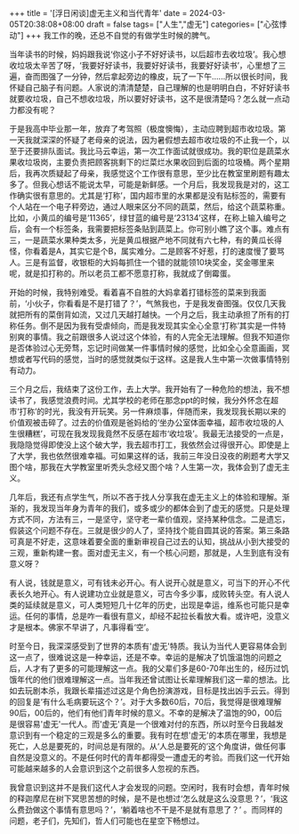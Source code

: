 +++
title = '[浮日闲谈]虚无主义和当代青年'
date = 2024-03-05T20:38:08+08:00
draft = false
tags= ["人生","虚无"] 
categories= ["心弦悸动"]
+++
我工作的晚，还总不自觉的有做学生时候的脾气。  

当年读书的时候，妈妈跟我说‘你这小子不好好读书，以后超市去收垃圾’。我心想收垃圾太辛苦了呀，‘我要好好读书，我要好好读书，我要好好读书’，心里想了三遍，奋而图强了一分钟，然后拿起旁边的橡皮，玩了一下午......所以很长时间，我怀疑自己脑子有问题。人家说的清清楚楚，自己理解的也是明明白白，不好好读书就要收垃圾，自己不想收垃圾，所以要好好读书，这不是很清楚吗？怎么就一点动力都没有呢？  

于是我高中毕业那一年，放弃了考驾照（极度懊悔），主动应聘到超市收垃圾。第一天我就深深的怀疑了老母亲的说法，因为暑假想去超市收垃圾的不止我一个，以至于还要排队面试。我比马云幸运，第一次工作面试就很成功。我的职位是蔬菜水果收垃圾岗，主要负责把顾客挑剩下的烂菜烂水果收回到后面的垃圾桶。两个星期后，我再次质疑起了母亲，我感觉这个工作很有意思，至少比在教室里刷题有趣太多了。但我心想话不能说太早，可能是新鲜感。一个月后，我发现我是对的，这工作确实很有意思的。尤其是‘打称’，国内超市里的水果都是没有贴标签的，需要有个人站在一个电子秤旁边，通过人眼来区分不同的蔬菜，然后，给这个蔬菜称重。比如，小黄瓜的编号是‘11365’，绿甘蓝的编号是‘23134’这样，在称上输入编号之后，会有一个标签条，我需要把标签条贴到蔬菜上。你可别小瞧了这个事。难点有三，一是蔬菜水果种类太多，光是黄瓜根据产地不同就有六七种，有的黄瓜长得怪，你看着是A，其实它是个B，属实难分。二是顾客不好惹，打的速度慢了要骂人。三是有监督，收银柜的大妈每抓住一个错的就能领10块奖金，奖金哪里来呢，就是扣打称的。所以老员工都不愿意打称，我就成了倒霉蛋。  

开始的时候，我特别难受。看着喜不自胜的大妈拿着打错标签的菜来到我面前，‘小伙子，你看看是不是打错了？’，气煞我也，于是我发奋图强。仅仅几天我就把所有的菜倒背如流，又过几天越打越快。一个月之后，我主动承担了所有的打称任务。倒不是因为我有受虐倾向，而是我发现其实全心全意‘打称’其实是一件特别爽的事情。我之前跟很多人说过这个体验，有的人完全无法理解。但我不知道你是否体验过心无旁骛，忘记时间做某一件事情时候的感觉，比如全心全意画画，冥想或者写代码的感觉，当时的感觉就类似于这样。这是我人生中第一次做事情特别有动力。  

三个月之后，我结束了这份工作，去上大学。我开始有了一种危险的想法，我不想读书了，我感觉浪费时间。尤其学校的老师在那念ppt的时候，我分外怀念在超市‘打称’的时光，我没有开玩笑。另一件麻烦事，伴随而来，我发现我长期以来的价值观被击碎了。过去的价值观是爸妈给的‘坐办公室体面幸福，超市收垃圾的人生很糟糕’，可现在我发现我竟然不反感在超市‘收垃圾’。我最无法接受的一点是，我隐隐觉得即使没上这个破大学，我去超市打工，我依然会过得很开心。即使是上了大学，我也依然很难幸福。可如果这样的话，我前三年没日没夜的刷题考大学又图个啥，那我在大学教室里听秃头念经又图个啥？人生第一次，我体会到了虚无主义。  

几年后，我还有点学生气，所以不吝于找人分享我在虚无主义上的体验和理解。渐渐的，我发现当年身为青年的我们，或多或少的都体会到了虚无的感觉。只是处理方式不同，方法有三，一是坚守，坚守老一辈价值观，坚持某种信念。二是遗忘，假装这个问题不存在。三就是很少的人了，坚持找个能自圆其说的答案。第三条路可真是不好走，这意味着要全面的重新审视自己过去的认知，挑战从小到大接受的三观，重新构建一套。面对虚无主义，有一个核心问题，那就是，人生到底有没有意义呀？  

有人说，钱就是意义，可有钱未必开心。有人说开心就是意义，可当下的开心不代表长久地开心。有人说建功立业就是意义，可古今多少事，成败转头空。有人说人类的延续就是意义，可人类短短几十亿年的历史，出现是幸运，维系也可能只是幸运。任何的事情，总是咋一看很有意义，却经不起拉长看放大看。或许吧，没意义才是根本。佛家不早讲了，凡事得看‘空’。  

时至今日，我深深感受到了世界的本质有'虚无'特质。我认为当代人更容易体会到这一点了，很难说这是一种幸运，还是不幸。幸运的是解决了饥饿温饱的问题之后，人才有了更多的可能理解这一点。我的父辈们多是60-70年出生的，经历过饥饿年代的他们很难理解这一点。当年我还曾试图让长辈理解我们这一辈的想法。比如去玩剧本杀，我跟长辈描述过这是个角色扮演游戏，目标是找出凶手云云。得到的回复是‘有什么毛病要玩这个？’。对于大多数60后，70后，我觉得是很难理解90后，00后的，他们有他们青年时候的意义。不幸的是解决了温饱的90，00后是很容易'虚无'一代人。而'虚无'真是一个很难对付的东西，所以时至今日我越发意识到有一个稳定的三观是多么的重要。我有时在想'虚无'的本质在哪里，我想是死亡，人总是要死的，时间总是有限的。从‘人总是要死的’这个角度讲，做任何事自然是没意义的。不是任何时代的青年都得受一遭虚无的考验。而我们这一代开始可能越来越多的人会意识到这个之前很多人忽视的东西。  

我曾意识到这并不是我们这代人才会发现的问题。空闲时，我有时会想，青年时候的释迦摩尼在树下冥思苦想的时候，是不是也想过‘怎么就是这么没意思？’，‘我这么费劲做这个事情有意思吗？’，‘躺着啥也不干是不是就有意思了？’ 。而同样的问题，老子们，先知们，哲人们可能也在星空下畅想过。
